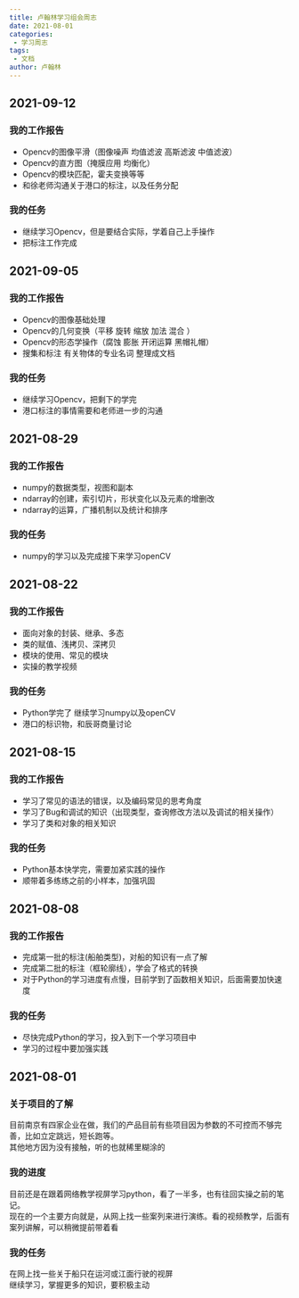 ```yaml
---
title: 卢翰林学习组会周志
date: 2021-08-01
categories:
 - 学习周志
tags:
 - 文档
author: 卢翰林
---
```


## 2021-09-12
### 我的工作报告
- Opencv的图像平滑（图像噪声 均值滤波 高斯滤波 中值滤波）
- Opencv的直方图（掩膜应用 均衡化）
- Opencv的模块匹配，霍夫变换等等
- 和徐老师沟通关于港口的标注，以及任务分配
### 我的任务
- 继续学习Opencv，但是要结合实际，学着自己上手操作
- 把标注工作完成
## 2021-09-05
### 我的工作报告
- Opencv的图像基础处理
- Opencv的几何变换（平移 旋转 缩放 加法 混合 ）
- Opencv的形态学操作（腐蚀 膨胀 开闭运算 黑帽礼帽）
- 搜集和标注 有关物体的专业名词 整理成文档
### 我的任务
- 继续学习Opencv，把剩下的学完
- 港口标注的事情需要和老师进一步的沟通
## 2021-08-29
### 我的工作报告
- numpy的数据类型，视图和副本
- ndarray的创建，索引切片，形状变化以及元素的增删改
- ndarray的运算，广播机制以及统计和排序
### 我的任务
- numpy的学习以及完成接下来学习openCV
## 2021-08-22
### 我的工作报告
- 面向对象的封装、继承、多态
- 类的赋值、浅拷贝、深拷贝
- 模块的使用、常见的模块
- 实操的教学视频
### 我的任务
- Python学完了 继续学习numpy以及openCV
- 港口的标识物，和辰哥商量讨论
## 2021-08-15
### 我的工作报告
- 学习了常见的语法的错误，以及编码常见的思考角度
- 学习了Bug和调试的知识（出现类型，查询修改方法以及调试的相关操作）
- 学习了类和对象的相关知识
### 我的任务
- Python基本快学完，需要加紧实践的操作
- 顺带着多练练之前的小样本，加强巩固
## 2021-08-08
### 我的工作报告
- 完成第一批的标注(船舶类型)，对船的知识有一点了解
- 完成第二批的标注（框轮廓线），学会了格式的转换
- 对于Python的学习进度有点慢，目前学到了函数相关知识，后面需要加快速度
### 我的任务
- 尽快完成Python的学习，投入到下一个学习项目中
- 学习的过程中要加强实践
## 2021-08-01
### 关于项目的了解
目前南京有四家企业在做，我们的产品目前有些项目因为参数的不可控而不够完善，比如立定跳远，短长跑等。  
其他地方因为没有接触，听的也就稀里糊涂的

### 我的进度
目前还是在跟着网络教学视屏学习python，看了一半多，也有往回实操之前的笔记。  
现在的一个主要方向就是，从网上找一些案列来进行演练。看的视频教学，后面有案列讲解，可以稍微提前带着看

### 我的任务
在网上找一些关于船只在运河或江面行驶的视屏  
继续学习，掌握更多的知识，要积极主动

